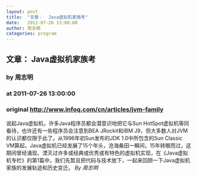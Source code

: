 ```yaml
---
layout: post
title:  "文章：  Java虚拟机家族考"
date:   2011-07-26 13:00:00
author: 周志明
categories: program
---
```


## 文章：  Java虚拟机家族考
### by 周志明
### at 2011-07-26 13:00:00
### original <http://www.infoq.com/cn/articles/jvm-family>

说起Java虚拟机，许多Java程序员都会潜意识地把它与Sun  HotSpot虚拟机等同看待，也许还有一些程序员会注意到BEA JRockit和IBM J9，但大多数人对JVM的认识都仅限于此了。从1996年初Sun发布的JDK 1.0中所包含的Sun Classic VM算起，Java虚拟机已经发展了15个年头，沧海桑田一瞬间，15年转眼而过，这期间曾经涌现、湮灭过许多或经典或优秀或有特色的虚拟机实现，在《Java虚拟机专栏》的第1篇中，我们先暂且把代码与技术放下，一起来回顾一下Java虚拟机家族的发展轨迹和历史变迁。 <i>By 周志明</i>